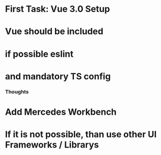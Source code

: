 # First Task: Vue 3.0 Setup
# Vue should be included
# if possible eslint
# and mandatory TS config



### Thoughts ###
# Add Mercedes Workbench 
# If it is not possible, than use other UI Frameworks / Librarys
